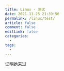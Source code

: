```yaml
---
title: Linux - 测试
date: 2021-11-25 21:39:56
permalink: /linux/test/
article: false
comment: false
editLink: false
categories:
  - 
tags: 
  - 
---
```


证明她来过
